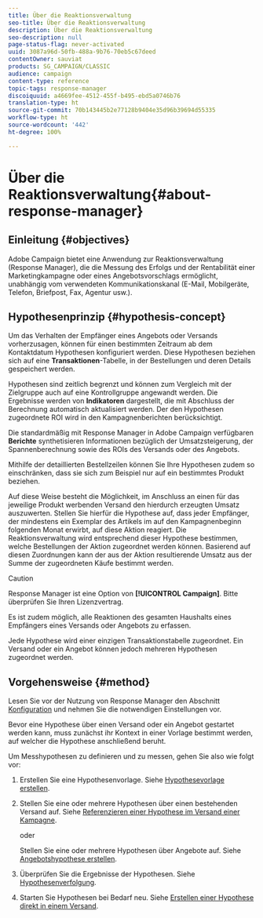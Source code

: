 ```yaml
---
title: Über die Reaktionsverwaltung
seo-title: Über die Reaktionsverwaltung
description: Über die Reaktionsverwaltung
seo-description: null
page-status-flag: never-activated
uuid: 3087a96d-50fb-488a-9b76-70eb5c67deed
contentOwner: sauviat
products: SG_CAMPAIGN/CLASSIC
audience: campaign
content-type: reference
topic-tags: response-manager
discoiquuid: a4669fee-4512-455f-b495-ebd5a0746b76
translation-type: ht
source-git-commit: 70b143445b2e77128b9404e35d96b39694d55335
workflow-type: ht
source-wordcount: '442'
ht-degree: 100%

---
```



# Über die Reaktionsverwaltung{#about-response-manager}

## Einleitung {#objectives}

Adobe Campaign bietet eine Anwendung zur Reaktionsverwaltung (Response Manager), die die Messung des Erfolgs und der Rentabilität einer Marketingkampagne oder eines Angebotsvorschlags ermöglicht, unabhängig vom verwendeten Kommunikationskanal (E-Mail, Mobilgeräte, Telefon, Briefpost, Fax, Agentur usw.).

## Hypothesenprinzip {#hypothesis-concept}

Um das Verhalten der Empfänger eines Angebots oder Versands vorherzusagen, können für einen bestimmten Zeitraum ab dem Kontaktdatum Hypothesen konfiguriert werden. Diese Hypothesen beziehen sich auf eine **Transaktionen**-Tabelle, in der Bestellungen und deren Details gespeichert werden.

Hypothesen sind zeitlich begrenzt und können zum Vergleich mit der Zielgruppe auch auf eine Kontrollgruppe angewandt werden. Die Ergebnisse werden von **Indikatoren** dargestellt, die mit Abschluss der Berechnung automatisch aktualisiert werden. Der den Hypothesen zugeordnete ROI wird in den Kampagnenberichten berücksichtigt.

Die standardmäßig mit Response Manager in Adobe Campaign verfügbaren **Berichte** synthetisieren Informationen bezüglich der Umsatzsteigerung, der Spannenberechnung sowie des ROIs des Versands oder des Angebots.

Mithilfe der detaillierten Bestellzeilen können Sie Ihre Hypothesen zudem so einschränken, dass sie sich zum Beispiel nur auf ein bestimmtes Produkt beziehen.

Auf diese Weise besteht die Möglichkeit, im Anschluss an einen für das jeweilige Produkt werbenden Versand den hierdurch erzeugten Umsatz auszuwerten. Stellen Sie hierfür die Hypothese auf, dass jeder Empfänger, der mindestens ein Exemplar des Artikels im auf den Kampagnenbeginn folgenden Monat erwirbt, auf diese Aktion reagiert. Die Reaktionsverwaltung wird entsprechend dieser Hypothese bestimmen, welche Bestellungen der Aktion zugeordnet werden können. Basierend auf diesen Zuordnungen kann der aus der Aktion resultierende Umsatz aus der Summe der zugeordneten Käufe bestimmt werden.

>[!CAUTION]
>
>Response Manager ist eine Option von **[!UICONTROL Campaign]**. Bitte überprüfen Sie Ihren Lizenzvertrag.

Es ist zudem möglich, alle Reaktionen des gesamten Haushalts eines Empfängers eines Versands oder Angebots zu erfassen.

Jede Hypothese wird einer einzigen Transaktionstabelle zugeordnet. Ein Versand oder ein Angebot können jedoch mehreren Hypothesen zugeordnet werden.

## Vorgehensweise {#method}

Lesen Sie vor der Nutzung von Response Manager den Abschnitt [Konfiguration](../../campaign/using/configuration.md) und nehmen Sie die notwendigen Einstellungen vor.

Bevor eine Hypothese über einen Versand oder ein Angebot gestartet werden kann, muss zunächst ihr Kontext in einer Vorlage bestimmt werden, auf welcher die Hypothese anschließend beruht.

Um Messhypothesen zu definieren und zu messen, gehen Sie also wie folgt vor:

1. Erstellen Sie eine Hypothesenvorlage. Siehe [Hypothesevorlage erstellen](../../campaign/using/hypothesis-templates.md#creating-a-hypothesis-model).
1. Stellen Sie eine oder mehrere Hypothesen über einen bestehenden Versand auf. Siehe [Referenzieren einer Hypothese im Versand einer Kampagne](../../campaign/using/creating-hypotheses.md#referencing-a-hypothesis-in-a-campaign-delivery).

   oder

   Stellen Sie eine oder mehrere Hypothesen über Angebote auf. Siehe [Angebotshypothese erstellen](../../campaign/using/creating-hypotheses.md#creating-a-hypothesis-on-an-offer).

1. Überprüfen Sie die Ergebnisse der Hypothesen. Siehe [Hypothesenverfolgung](../../campaign/using/hypothesis-tracking.md).
1. Starten Sie Hypothesen bei Bedarf neu. Siehe [Erstellen einer Hypothese direkt in einem Versand](../../campaign/using/creating-hypotheses.md#creating-a-hypothesis-on-the-fly-on-a-delivery).

